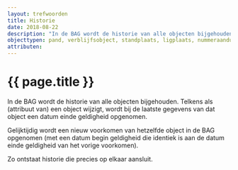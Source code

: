 ```yaml
---
layout: trefwoorden
title: Historie
date: 2018-08-22
description: "In de BAG wordt de historie van alle objecten bijgehouden"
objecttypen: pand, verblijfsobject, standplaats, ligplaats, nummeraanduiding, openbare ruimte, woonplaats
attributen:
---
```


# {{ page.title }}

In de BAG wordt de historie van alle objecten bijgehouden. Telkens als (attribuut van) een object wijzigt, wordt bij de laatste gegevens van dat object een datum einde geldigheid opgenomen.

Gelijktijdig wordt een nieuw voorkomen van hetzelfde object in de BAG opgenomen (met een datum begin geldigheid die identiek is aan de datum einde geldigheid van het vorige voorkomen).

Zo ontstaat historie die precies op elkaar aansluit.
